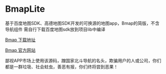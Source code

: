 # BmapLite

基于百度地图SDK、高德地图SDK开发的可换源的地图app，Bmap的简版，不含导航组件
需自行下载百度地图sdk放到项目lib中编译

[Bmap 下载地址](http://www.coolapk.com/apk/me.gfuil.bmap)

[Bmap 官方网站](http://www.bmap6.cn/)

鄙视APP市场上使用该源码，蹭国家北斗导航的名头，欺骗用户的人或公司，你们都是一群垃圾、社会蛀虫，善恶有报，你们终将尝到恶果！
